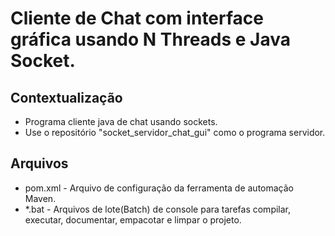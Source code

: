 # Cliente de Chat com interface gráfica usando N Threads e Java Socket.

## Contextualização

- Programa cliente java de chat usando sockets.
- Use o repositório "socket_servidor_chat_gui" como o programa servidor.

## Arquivos

- pom.xml - Arquivo de configuração da ferramenta de automação Maven.
- *.bat - Arquivos de lote(Batch) de console para tarefas compilar, executar, documentar, empacotar e limpar o projeto.